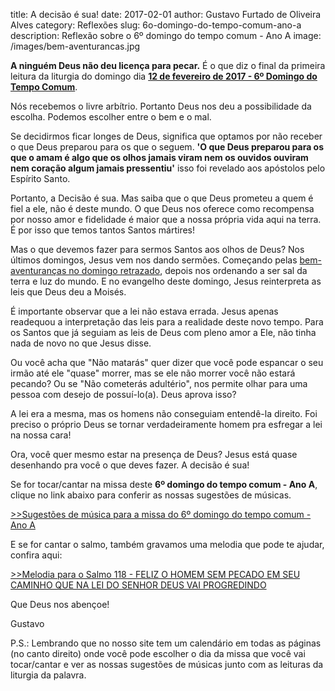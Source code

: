 title: A decisão é sua!
date: 2017-02-01
author: Gustavo Furtado de Oliveira Alves
category: Reflexões
slug: 6o-domingo-do-tempo-comum-ano-a
description: Reflexão sobre o 6º domingo do tempo comum - Ano A
image: /images/bem-aventurancas.jpg

**A ninguém Deus não deu licença para pecar.** 
É o que diz o final da primeira leitura da liturgia do domingo dia 
[**12 de fevereiro de 2017 - 6º Domingo do Tempo Comum**](http://musicasparamissa.com.br/sugestoes-para/6o-domingo-do-tempo-comum-ano-a).

Nós recebemos o livre arbítrio. Portanto Deus nos deu a possibilidade da escolha. Podemos escolher entre o bem e o mal.

Se decidirmos ficar longes de Deus, significa que optamos por não receber o que Deus preparou para os que o seguem. 
**'O que Deus preparou para os que o amam é algo que os olhos jamais viram nem os ouvidos ouviram nem coração algum jamais pressentiu'**
isso foi revelado aos apóstolos pelo Espírito Santo.

Portanto, a Decisão é sua. Mas saiba que o que Deus prometeu a quem é fiel a ele, não é deste mundo.
O que Deus nos oferece como recompensa por nosso amor e fidelidade 
é maior que a nossa própria vida aqui na terra. É por isso que temos tantos Santos mártires!

Mas o que devemos fazer para sermos Santos aos olhos de Deus?
Nos últimos domingos, Jesus vem nos dando sermões.
Começando pelas [bem-aventuranças no domingo retrazado](http://blog.musicasparamissa.com.br/4o-domingo-do-tempo-comum-ano-a/), depois nos ordenando a ser sal da terra e luz do mundo.
E no evangelho deste domingo, Jesus reinterpreta as leis que Deus deu a Moisés.

É importante observar que a lei não estava errada. Jesus apenas readequou a interpretação das leis para a realidade deste novo tempo.
Para os Santos que já seguiam as leis de Deus com pleno amor a Ele, não tinha nada de novo no que Jesus disse. 

Ou você acha que "Não matarás" quer dizer que você pode espancar o seu irmão até ele "quase" morrer, mas se ele não morrer você não estará pecando?
Ou se "Não cometerás adultério", nos permite olhar para uma pessoa com desejo de possuí-lo(a). Deus aprova isso?

A lei era a mesma, mas os homens não conseguiam entendê-la direito. Foi preciso o próprio Deus se tornar verdadeiramente homem
pra esfregar a lei na nossa cara!

Ora, você quer mesmo estar na presença de Deus? Jesus está quase desenhando pra você o que deves fazer.
A decisão é sua!

Se for tocar/cantar na missa deste **6º domingo do tempo comum - Ano A**, clique no link abaixo para conferir as nossas sugestões de músicas.

[>>Sugestões de música para a missa do 6º domingo do tempo comum - Ano A](http://musicasparamissa.com.br/sugestoes-para/6o-domingo-do-tempo-comum-ano-a)

E se for cantar o salmo, também gravamos uma melodia que pode te ajudar, confira aqui:

[>>Melodia para o Salmo 118 - FELIZ O HOMEM SEM PECADO EM SEU CAMINHO QUE NA LEI DO SENHOR DEUS VAI PROGREDINDO](http://www.musicasparamissa.com.br/musica/SALMO-118-FELIZ-O-HOMEM-SEM-PECADO/)

Que Deus nos abençoe!

Gustavo

P.S.: Lembrando que no nosso site tem um calendário em todas as páginas (no canto direito) 
onde você pode escolher o dia da missa que você vai tocar/cantar e ver as nossas sugestões 
de músicas junto com as leituras da liturgia da palavra.